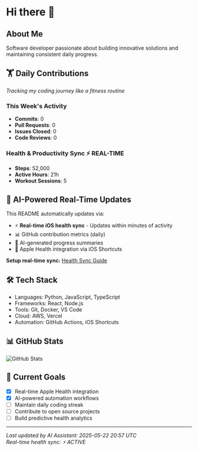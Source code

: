 # Hi there 👋

## About Me
Software developer passionate about building innovative solutions and maintaining consistent daily progress.

## 🏋️ Daily Contributions
*Tracking my coding journey like a fitness routine*

<!-- CONTRIBUTION_START -->
### This Week's Activity
- **Commits**: 0
- **Pull Requests**: 0  
- **Issues Closed**: 0
- **Code Reviews**: 0

### Health & Productivity Sync ⚡ REAL-TIME
- **Steps**: 52,000
- **Active Hours**: 21h
- **Workout Sessions**: 5

<!-- CONTRIBUTION_END -->

## 🤖 AI-Powered Real-Time Updates
This README automatically updates via:
- ⚡ **Real-time iOS health sync** - Updates within minutes of activity
- 📊 GitHub contribution metrics (daily)
- 🔄 AI-generated progress summaries
- 📱 Apple Health integration via iOS Shortcuts

**Setup real-time sync:** [Health Sync Guide](docs/health-sync-setup.md)

## 🛠️ Tech Stack
- Languages: Python, JavaScript, TypeScript
- Frameworks: React, Node.js
- Tools: Git, Docker, VS Code
- Cloud: AWS, Vercel
- Automation: GitHub Actions, iOS Shortcuts

## 📊 GitHub Stats

![GitHub Stats](https://github-readme-stats.vercel.app/api?username=anhngit&show_icons=true&theme=radical)

## 🎯 Current Goals
- [x] Real-time Apple Health integration
- [x] AI-powered automation workflows
- [ ] Maintain daily coding streak
- [ ] Contribute to open source projects
- [ ] Build predictive health analytics

---
*Last updated by AI Assistant: 2025-05-22 20:57 UTC*  
*Real-time health sync: ⚡ ACTIVE*
